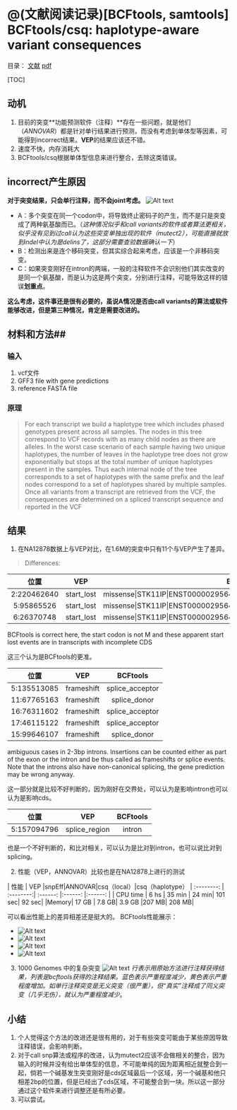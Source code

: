 @(文献阅读记录)[BCFtools, samtools]
BCFtools/csq: haplotype-aware variant consequences
=======
目录：
[文献](https://academic.oup.com/bioinformatics/article-lookup/doi/10.1093/bioinformatics/btx100#supplementary-data)
[pdf](https://github.com/ChenYuelong/ReadBooks/blob/master/pdfs/BCFtoolscsq%20haplotype-aware%20variant%20consequences%20-%202017.pdf)

[TOC]

## 动机 ##
1. 目前的突变**功能预测软件（注释）**存在一些问题，就是他们（*ANNOVAR*）都是针对单行结果进行预测，而没有考虑到单体型等因素，可能得到incorrect结果。**VEP**的结果应该还不错。
2. 速度不快，内存消耗大
3. BCFtools/csq根据单体型信息来进行整合，去除这类错误。

## incorrect产生原因 ##
**对于突变结果，只会单行注释，而不会joint考虑。**
![Alt text](../pics/bcftools-173545@2x.png)
- A：多个突变在同一个codon中，将导致终止密码子的产生，而不是只是突变成了两种氨基酸而已。（*这种情况似乎和call variants的软件或者算法更相关，似乎没有见到过call认为这些突变单独出现的软件（mutect2），可能直接就放到indel中认为是delins了，这部分需要查验数据确认一下*）
- B：检测出来是连个移码突变，但其实综合起来考虑，应该是一个非移码突变。
- C：如果突变刚好在intron的两端，一般的注释软件不会识别他们其实改变的是同一个氨基酸，而是认为这是两个突变，分别进行注释，可能导致这样的错误**划重点**。

**这么考虑，这件事还是很有必要的，虽说A情况是否由call variants的算法或软件能够改进，但是第三种情况，肯定是需要改进的。**


## 材料和方法##
### 输入 ###
1. vcf文件
2. GFF3 file with gene predictions
3. reference FASTA file

### 原理 ###

> For each transcript we build a haplotype tree which includes phased genotypes present across all samples. The nodes in this tree correspond to VCF records with as many child nodes as there are alleles. In the worst case scenario of each sample having two unique haplotypes, the number of leaves in the haplotype tree does not grow exponentially but stops at the total number of unique haplotypes present in the samples. Thus each internal node of the tree corresponds to a set of haplotypes with the same prefix and the leaf nodes correspond to a set of haplotypes shared by multiple samples. Once all variants from a transcript are retrieved from the VCF, the consequences are determined on a spliced transcript sequence and reported in the VCF

## 结果 ##
1. 在NA12878数据上与VEP对比，在1.6M的突变中只有11个与VEP产生了差异。
>Differences:


| 位置      |     VEP |   BCFtools   |
| :--------: | :--------:| :------: |
| 2:220462640   |   start_lost |  missense\|STK11IP\|ENST00000295641\|protein_coding\|+\|1R>1M\|220462640G>T |
|5:95865526|start_lost|missense\|STK11IP\|ENST00000295641\|protein_coding\|+\|1R>1M\|220462640G>T|
|  6:26370748|start_lost|missense\|STK11IP\|ENST00000295641\|protein_coding\|+\|1R>1M\|220462640G>T|

BCFtools is correct here, the start codon is not M and these apparent start lost events are in transcripts with incomplete CDS

这三个认为是BCFtools的更准。


>
| 位置      |     VEP |   BCFtools   |
| :--------: | :------:| :------: |
|5:135513085 |frameshift | splice_acceptor|
 | 11:67765163 |frameshift|  splice_donor|
  |16:76311602 |frameshift | splice_acceptor|
  |17:46115122 |frameshift  |splice_acceptor|
  |15:99646107| frameshift  |splice_donor|

ambiguous cases in 2-3bp introns. Insertions can be counted either as part of the exon or the intron and be thus called as frameshifts or splice events. Note that the introns also have non-canonical splicing, the gene prediction may be wrong anyway.

这一部分就是比较不好判断的，因为刚好在交界处，可以认为是影响intron也可以认为是影响cds。

>
| 位置      |     VEP |   BCFtools   |
| :--------: | :------:| :------: |
| 5:157094796 |splice_region |  intron|

也是一个不好判断的，和比对相关，可以认为是比对到intron，也可以说比对到splicing。

2. 性能（VEP，ANNOVAR）比较也是在NA12878上进行的测试
>

| 性能     |     VEP      |snpEff|ANNOVAR|csq（local）|csq（haplotype）
| :--------: | :--------:| :------: |:------: |:------: |
| CPU time   |   6 hs |  35 min  | 24 min| 101 sec| 92 sec|
|Memory| 17 GB | 7.8 GB| 3.9 GB |207 MB| 208 MB|


可以看出性能上的差异相差还是挺大的。
BCFtools性能展示：
-  ![Alt text](../pics/bcftoolsFigure2.png)
- ![Alt text](../pics/bcftoolsFigure3.png)
- ![Alt text](../pics/bcftoolsFigure4.png)
- ![Alt text](../pics/bcftoolsFigure5.png)

3. 1000 Genomes 中的复杂突变
![Alt text](../pics/bcftools-153742@2x.png)
*行表示用原始方法进行注释获得结果，列表是bcftools获得的注释结果。蓝色表示严重程度减少，黄色表示严重程度增加。如单行注释突变是无义突变（很严重），但“真实”注释成了同义突变（几乎无伤），就认为严重程度减少*。


## 小结 ##
1. 个人觉得这个方法的改进还是很有用的，对于有些突变可能由于某些原因导致注释错误，会影响判断。
2. 对于call snp算法或程序的改进，认为mutect2应该不会做相关的整合，因为输入的时候并没有给出单体型的信息，不可能单纯的因为距离相近就整合到一起，倘若一个碱基发生突变刚好是cds区域最后一个区域，另一个碱基和他只相差2bp的位置，但是已经出了cds区域，不可能整合到一块。所以这一部分通过这个软件来进行调整还是有所必要。
3. 可以尝试。



